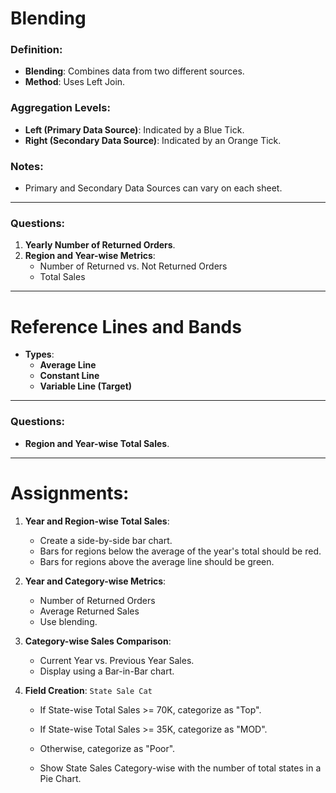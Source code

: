 # Blending

### Definition:
- **Blending**: Combines data from two different sources.
- **Method**: Uses Left Join.

### Aggregation Levels:
- **Left (Primary Data Source)**: Indicated by a Blue Tick.
- **Right (Secondary Data Source)**: Indicated by an Orange Tick.

### Notes:
- Primary and Secondary Data Sources can vary on each sheet.

---

### Questions:

1. **Yearly Number of Returned Orders**.
2. **Region and Year-wise Metrics**:
   - Number of Returned vs. Not Returned Orders
   - Total Sales

---

# Reference Lines and Bands

- **Types**:
  - **Average Line**
  - **Constant Line**
  - **Variable Line (Target)**

---

### Questions:

- **Region and Year-wise Total Sales**.

---

# Assignments:

1. **Year and Region-wise Total Sales**:
   - Create a side-by-side bar chart.
   - Bars for regions below the average of the year's total should be red.
   - Bars for regions above the average line should be green.

2. **Year and Category-wise Metrics**:
   - Number of Returned Orders
   - Average Returned Sales
   - Use blending.

3. **Category-wise Sales Comparison**:
   - Current Year vs. Previous Year Sales.
   - Display using a Bar-in-Bar chart.

4. **Field Creation**: `State Sale Cat`
   - If State-wise Total Sales >= 70K, categorize as "Top".
   - If State-wise Total Sales >= 35K, categorize as "MOD".
   - Otherwise, categorize as "Poor".

   - Show State Sales Category-wise with the number of total states in a Pie Chart.
